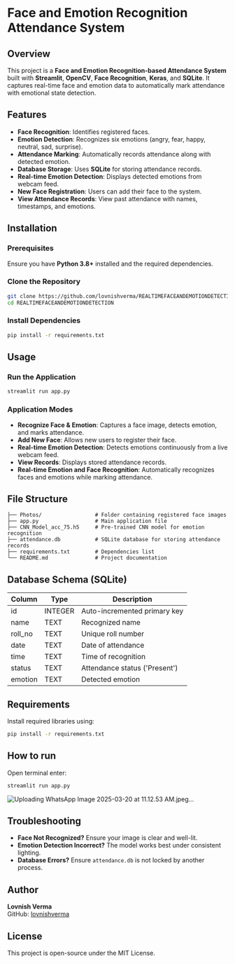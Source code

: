 # Face and Emotion Recognition Attendance System

## Overview
This project is a **Face and Emotion Recognition-based Attendance System** built with **Streamlit**, **OpenCV**, **Face Recognition**, **Keras**, and **SQLite**. It captures real-time face and emotion data to automatically mark attendance with emotional state detection.

## Features
- **Face Recognition**: Identifies registered faces.
- **Emotion Detection**: Recognizes six emotions (angry, fear, happy, neutral, sad, surprise).
- **Attendance Marking**: Automatically records attendance along with detected emotion.
- **Database Storage**: Uses **SQLite** for storing attendance records.
- **Real-time Emotion Detection**: Displays detected emotions from webcam feed.
- **New Face Registration**: Users can add their face to the system.
- **View Attendance Records**: View past attendance with names, timestamps, and emotions.

## Installation
### Prerequisites
Ensure you have **Python 3.8+** installed and the required dependencies.

### Clone the Repository
```sh
git clone https://github.com/lovnishverma/REALTIMEFACEANDEMOTIONDETECTION.git
cd REALTIMEFACEANDEMOTIONDETECTION
```

### Install Dependencies
```sh
pip install -r requirements.txt
```

## Usage
### Run the Application
```sh
streamlit run app.py
```

### Application Modes
- **Recognize Face & Emotion**: Captures a face image, detects emotion, and marks attendance.
- **Add New Face**: Allows new users to register their face.
- **Real-time Emotion Detection**: Detects emotions continuously from a live webcam feed.
- **View Records**: Displays stored attendance records.
- **Real-time Emotion and Face Recognition**: Automatically recognizes faces and emotions while marking attendance.

## File Structure
```
├── Photos/                 # Folder containing registered face images
├── app.py                  # Main application file
├── CNN_Model_acc_75.h5     # Pre-trained CNN model for emotion recognition
├── attendance.db           # SQLite database for storing attendance records
├── requirements.txt        # Dependencies list
└── README.md               # Project documentation
```

## Database Schema (SQLite)
| Column  | Type    | Description |
|---------|--------|-------------|
| id      | INTEGER | Auto-incremented primary key |
| name    | TEXT    | Recognized name |
| roll_no | TEXT    | Unique roll number |
| date    | TEXT    | Date of attendance |
| time    | TEXT    | Time of recognition |
| status  | TEXT    | Attendance status ('Present') |
| emotion | TEXT    | Detected emotion |

## Requirements
Install required libraries using:
```sh
pip install -r requirements.txt
```
## How to run
Open terminal enter:
```sh
streamlit run app.py
```

![Uploading WhatsApp Image 2025-03-20 at 11.12.53 AM.jpeg…]()


## Troubleshooting
- **Face Not Recognized?** Ensure your image is clear and well-lit.
- **Emotion Detection Incorrect?** The model works best under consistent lighting.
- **Database Errors?** Ensure `attendance.db` is not locked by another process.

## Author
**Lovnish Verma**  
GitHub: [lovnishverma](https://github.com/lovnishverma)

## License
This project is open-source under the MIT License.
